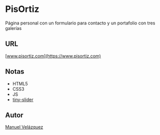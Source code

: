 # PisOrtiz

Página personal con un formulario para contacto y un portafolio con tres galerías

## URL

[www.pisortiz.com](https://www.pisortiz.com)

## Notas

* HTML5
* CSS3
* JS
* [tiny-slider](https://github.com/ganlanyuan/tiny-slider)

## Autor

[Manuel Velázquez](https://github.com/jmvr-dev)
